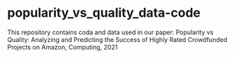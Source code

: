 # popularity_vs_quality_data-code
This repository contains coda and data used in our paper: Popularity vs Quality: Analyzing and Predicting the Success of Highly Rated Crowdfunded Projects on Amazon, Computing, 2021
